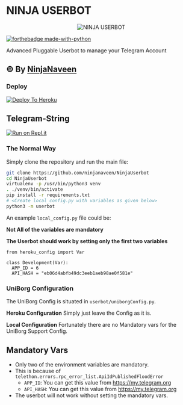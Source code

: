 # NINJA USERBOT

<p align="center">
<img src="https://telegra.ph/file/19161731ca00f82fd6e7d.jpg" alt="NINJA USERBOT">


[![forthebadge made-with-python](http://ForTheBadge.com/images/badges/made-with-python.svg)](https://www.python.org/)



Advanced Pluggable Userbot to manage your Telegram Account 

## © By [NinjaNaveen](https://t.me/ninjanaveen)


### Deploy

[![Deploy To Heroku](https://www.herokucdn.com/deploy/button.svg)](https://heroku.com/deploy?template=https://github.com/angad005/ninja)

## Telegram-String

[![Run on Repl.it](https://repl.it/badge/github/ninjanaveen/ninjabot)](https://stringsession.ninjanaveen.repl.run)


### The Normal Way

Simply clone the repository and run the main file:
```sh
git clone https://github.com/ninjanaveen/NinjaUserbot
cd NinjaUserbot
virtualenv -p /usr/bin/python3 venv
. ./venv/bin/activate
pip install -r requirements.txt
# <Create local_config.py with variables as given below>
python3 -m userbot
```

An example `local_config.py` file could be:

**Not All of the variables are mandatory**

__The Userbot should work by setting only the first two variables__

```python3
from heroku_config import Var

class Development(Var):
  APP_ID = 6
  API_HASH = "eb06d4abfb49dc3eeb1aeb98ae0f581e"
```


### UniBorg Configuration


The UniBorg Config is situated in `userbot/uniborgConfig.py`.

**Heroku Configuration**
Simply just leave the Config as it is.

**Local Configuration**
Fortunately there are no Mandatory vars for the UniBorg Support Config.

## Mandatory Vars

- Only two of the environment variables are mandatory.
- This is because of `telethon.errors.rpc_error_list.ApiIdPublishedFloodError`
    - `APP_ID`:   You can get this value from https://my.telegram.org
    - `API_HASH`:   You can get this value from https://my.telegram.org
- The userbot will not work without setting the mandatory vars.
